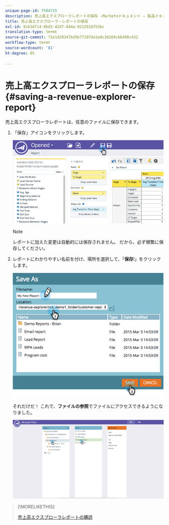 ```yaml
---
unique-page-id: 7504725
description: 売上高エクスプローラレポートの保存 —Marketoドキュメント — 製品ドキュメント
title: 売上高エクスプローラ・レポートの保存
exl-id: 9c63d714-0bd3-42d7-844a-921201bf53bc
translation-type: tm+mt
source-git-commit: 72e1d29347bd5b77107da1e9c30169cb6490c432
workflow-type: tm+mt
source-wordcount: '81'
ht-degree: 0%

---
```


# 売上高エクスプローラレポートの保存{#saving-a-revenue-explorer-report}

売上高エクスプローラレポートは、任意のファイルに保存できます。

1. 「保存」アイコンをクリックします。

   ![](assets/image2015-3-25-17-3a8-3a49.png)

   >[!NOTE]
   >
   >レポートに加えた変更は自動的には保存されません。 だから、必ず頻繁に保存してください。

1. レポートにわかりやすい名前を付け、場所を選択して、「**保存**!」をクリックします。

   ![](assets/image2015-3-26-13-3a30-3a33.png)

   それだけだ！ これで、**ファイルの参照**&#x200B;でファイルにアクセスできるようになりました。

   ![](assets/image2015-3-27-11-3a32-3a51.png)

>[!MORELIKETHIS]
>
>[売上高エクスプローラレポートの購読](/help/marketo/product-docs/reporting/revenue-cycle-analytics/revenue-explorer/subscribe-to-a-revenue-explorer-report.md)
